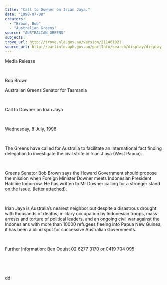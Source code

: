```yaml
---
title: "Call to Downer on Irian Jaya."
date: "1998-07-08"
creators:
  - "Brown, Bob"
  - "Australian Greens"
source: "AUSTRALIAN GREENS"
subjects:
trove_url: http://trove.nla.gov.au/version/211461021
source_url: http://parlinfo.aph.gov.au/parlInfo/search/display/display.w3p;query=Id%3A%22media/pressrel/SE605%22
---
```


   

  Media Release

  

  Bob Brown

  Australian Greens Senator for Tasmania

  

  Call to Downer on Irian Jaya

  

  Wednesday, 8 July, 1998

  

  The Greens have called for Australia to facilitate an international 
fact finding delegation to investigate the civil strife in Irian J aya 
(West Papua).

  

 Greens Senator Bob Brown says the Howard Government 
should propose the mission when Foreign Minister Downer meets Indonesian 
President Habibie tomorrow. He has written to Mr Downer calling for 
a stronger stand on the issue. (letter attached).

  

 Irian Jaya is Australia’s nearest neighbor but despite 
a disastrous drought with thousands of deaths, military occupation by 
Indonesian troops, mass arrests and torture of political leaders, and 
an ongoing civil war against the Indonesians with more than 10000 refugees 
fleeing into Papua New Guinea, it has been a blind spot for successive 
Australian Governments.

  

 Further Information: Ben Oquist 02 6277 3170 or 0419 
704 095

  

  

  dd

